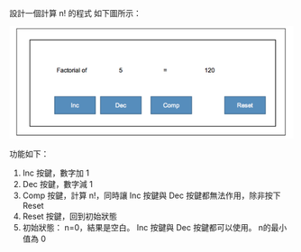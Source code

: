 設計一個計算 n! 的程式
如下圖所示：

![image](https://github.com/veryjimmy/android_lab1/blob/master/ex1.png)

功能如下：
1. Inc 按鍵，數字加 1
2. Dec 按鍵，數字減 1
3. Comp 按鍵，計算 n!，同時讓 Inc 按鍵與 Dec 按鍵都無法作用，除非按下 Reset
4. Reset 按鍵，回到初始狀態
5. 初始狀態： n=0，結果是空白。 Inc 按鍵與 Dec 按鍵都可以使用。 n的最小值為 0
